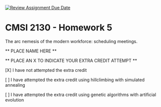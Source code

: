 [![Review Assignment Due Date](https://classroom.github.com/assets/deadline-readme-button-24ddc0f5d75046c5622901739e7c5dd533143b0c8e959d652212380cedb1ea36.svg)](https://classroom.github.com/a/wCcPS_t9)
# CMSI 2130 - Homework 5
The arc nemesis of the modern workforce: scheduling meetings.

** PLACE NAME HERE **

** PLACE AN X TO INDICATE YOUR EXTRA CREDIT ATTEMPT **

[X] I have not attempted the extra credit

[ ] I have attempted the extra credit using hillclimbing with simulated annealing

[ ] I have attempted the extra credit using genetic algorithms with artificial evolution